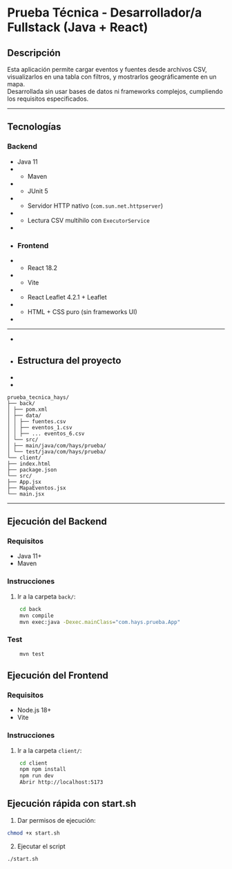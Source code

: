 # Prueba Técnica - Desarrollador/a Fullstack (Java + React)

## Descripción

Esta aplicación permite cargar eventos y fuentes desde archivos CSV,
visualizarlos en una tabla con filtros, y mostrarlos geográficamente en un
mapa.  
Desarrollada sin usar bases de datos ni frameworks complejos, cumpliendo los
requisitos especificados.

---

## Tecnologías

### Backend

- Java 11
- - Maven
- - JUnit 5
- - Servidor HTTP nativo (`com.sun.net.httpserver`)
- - Lectura CSV multihilo con `ExecutorService`
-
- ### Frontend
- - React 18.2
- - Vite
- - React Leaflet 4.2.1 + Leaflet
- - HTML + CSS puro (sin frameworks UI)
-

---

-
- ## Estructura del proyecto
-
-
```
prueba_tecnica_hays/
├── back/
│ ├── pom.xml
│ ├── data/
│ │ ├── fuentes.csv
│ │ ├── eventos_1.csv
│ │ ├── ... eventos_6.csv
│ └── src/
│ ├── main/java/com/hays/prueba/
│ └── test/java/com/hays/prueba/
└── client/
├── index.html
├── package.json
└── src/
├── App.jsx
├── MapaEventos.jsx
└── main.jsx
```


---

## Ejecución del Backend

### Requisitos
- Java 11+
- Maven

### Instrucciones

1. Ir a la carpeta `back/`:
```bash
    cd back
    mvn compile
    mvn exec:java -Dexec.mainClass="com.hays.prueba.App"
```

### Test
```bash
    mvn test
```

## Ejecución del Frontend

### Requisitos
- Node.js 18+
- Vite

### Instrucciones

1. Ir a la carpeta `client/`:
```bash
    cd client
    npm npm install
    npm run dev
    Abrir http://localhost:5173
```

## Ejecución rápida con start.sh

1. Dar permisos de ejecución:

```bash
chmod +x start.sh
```

2. Ejecutar el script

```bash
./start.sh
```
